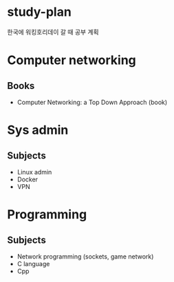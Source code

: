# study-plan
한국에 워킹호리데이 갈 때 공부 계획

# Computer networking

## Books
* Computer Networking: a Top Down Approach (book)

# Sys admin

## Subjects
* Linux admin
* Docker
* VPN

# Programming

## Subjects
* Network programming (sockets, game network)
* C language
* Cpp
